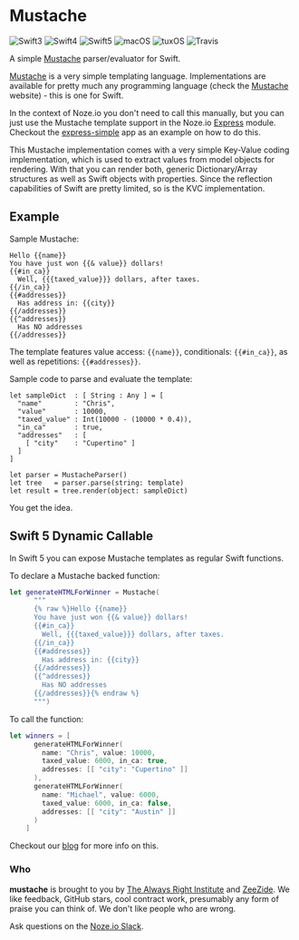 # Mustache

![Swift3](https://img.shields.io/badge/swift-3-blue.svg)
![Swift4](https://img.shields.io/badge/swift-4-blue.svg)
![Swift5](https://img.shields.io/badge/swift-5-blue.svg)
![macOS](https://img.shields.io/badge/os-macOS-green.svg?style=flat)
![tuxOS](https://img.shields.io/badge/os-tuxOS-green.svg?style=flat)
![Travis](https://travis-ci.org/AlwaysRightInstitute/mustache.svg?branch=develop)

A simple [Mustache](http://mustache.github.io) parser/evaluator for Swift.

[Mustache](http://mustache.github.io) is a very simple templating language.
Implementations are available for pretty much any programming language
(check the [Mustache](http://mustache.github.io) website) - this is one for
Swift.

In the context of Noze.io you don't need to call this manually,
but you can just use the Mustache template support in the
Noze.io [Express](../express) module.
Checkout the [express-simple](../../Samples/express-simple) app as an example
on how to do this.

This Mustache implementation comes with a very simple Key-Value coding
implementation, which is used to extract values from model objects for
rendering.
With that you can render both, generic Dictionary/Array structures as well
as Swift objects with properties.
Since the reflection capabilities of Swift are pretty limited, so is the
KVC implementation.

## Example

Sample Mustache:

    Hello {{name}}
    You have just won {{& value}} dollars!
    {{#in_ca}}
      Well, {{{taxed_value}}} dollars, after taxes.
    {{/in_ca}}
    {{#addresses}}
      Has address in: {{city}}
    {{/addresses}}
    {{^addresses}}
      Has NO addresses
    {{/addresses}}

The template features value access: `{{name}}`,
conditionals: `{{#in_ca}}`,
as well as repetitions: `{{#addresses}}`.

Sample code to parse and evaluate the template:

    let sampleDict  : [ String : Any ] = [
      "name"        : "Chris",
      "value"       : 10000,
      "taxed_value" : Int(10000 - (10000 * 0.4)),
      "in_ca"       : true,
      "addresses"   : [
        [ "city"    : "Cupertino" ]
      ]
    ]
    
    let parser = MustacheParser()
    let tree   = parser.parse(string: template)
    let result = tree.render(object: sampleDict)

You get the idea.

## Swift 5 Dynamic Callable

In Swift 5 you can expose Mustache templates as regular Swift functions.

To declare a Mustache backed function:

```swift
let generateHTMLForWinner = Mustache(
      """
      {% raw %}Hello {{name}}
      You have just won {{& value}} dollars!
      {{#in_ca}}
        Well, {{{taxed_value}}} dollars, after taxes.
      {{/in_ca}}
      {{#addresses}}
        Has address in: {{city}}
      {{/addresses}}
      {{^addresses}}
        Has NO addresses
      {{/addresses}}{% endraw %}
      """)
```

To call the function:

```swift
let winners = [
      generateHTMLForWinner(
        name: "Chris", value: 10000,
        taxed_value: 6000, in_ca: true,
        addresses: [[ "city": "Cupertino" ]]
      ),
      generateHTMLForWinner(
        name: "Michael", value: 6000,
        taxed_value: 6000, in_ca: false,
        addresses: [[ "city": "Austin" ]]
      )
    ]
```

Checkout our [blog](http://www.alwaysrightinstitute.com/mustachable/)
for more info on this.


### Who

**mustache** is brought to you by
[The Always Right Institute](http://www.alwaysrightinstitute.com)
and
[ZeeZide](http://zeezide.de).
We like feedback, GitHub stars, cool contract work,
presumably any form of praise you can think of.
We don't like people who are wrong.

Ask questions on the [Noze.io Slack](http://slack.noze.io).
